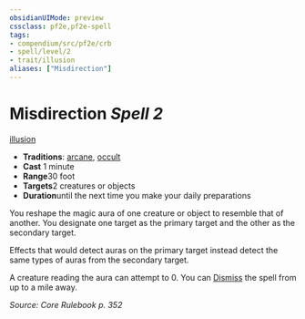 ```yaml
---
obsidianUIMode: preview
cssclass: pf2e,pf2e-spell
tags:
- compendium/src/pf2e/crb
- spell/level/2
- trait/illusion
aliases: ["Misdirection"]
---
```

# Misdirection *Spell 2*   
[illusion](../../Rules/traits/illusion.md)  

- **Traditions**: [arcane](../../Rules/traits/arcane.md), [occult](../../Rules/traits/occult.md)
- **Cast** 1 minute 
- **Range**30 foot
- **Targets**2 creatures or objects
- **Duration**until the next time you make your daily preparations

You reshape the magic aura of one creature or object to resemble that of another. You designate one target as the primary target and the other as the secondary target.

Effects that would detect auras on the primary target instead detect the same types of auras from the secondary target.

A creature reading the aura can attempt to 0. You can [Dismiss](../../Rules/actions/dismiss.md) the spell from up to a mile away.

*Source: Core Rulebook p. 352*